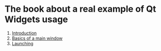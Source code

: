 # The book about a real example of Qt Widgets usage

1. [Introduction](intro.md)
2. [Basics of a main window](mainwindow-basics.md)
3. [Launching](launching.md)